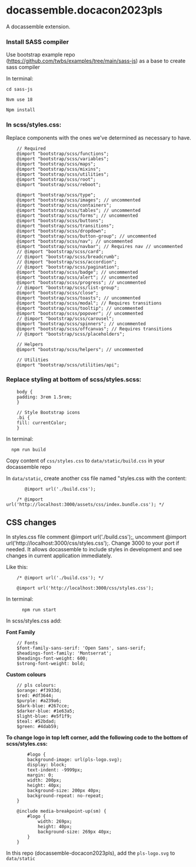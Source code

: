 # docassemble.docacon2023pls

A docassemble extension.

### Install SASS compiler 

Use bootstrap example repo (https://github.com/twbs/examples/tree/main/sass-js) as a base to create sass compiler 

In terminal: 
    
    cd sass-js

    Nvm use 18

    Npm install 
  
### In scss/styles.css:

Replace components with the ones we've determined as necessary to have.

        // Required
        @import "bootstrap/scss/functions";
        @import "bootstrap/scss/variables";
        @import "bootstrap/scss/maps";
        @import "bootstrap/scss/mixins";
        @import "bootstrap/scss/utilities";
        @import "bootstrap/scss/root";
        @import "bootstrap/scss/reboot";

        @import "bootstrap/scss/type";
        @import "bootstrap/scss/images"; // uncommented
        @import "bootstrap/scss/containers";
        @import "bootstrap/scss/tables"; // uncommented
        @import "bootstrap/scss/forms"; // uncommented
        @import "bootstrap/scss/buttons";
        @import "bootstrap/scss/transitions";
        @import "bootstrap/scss/dropdown";
        @import "bootstrap/scss/button-group"; // uncommented
        @import "bootstrap/scss/nav"; // uncommented
        @import "bootstrap/scss/navbar"; // Requires nav // uncommented
        // @import "bootstrap/scss/card";
        // @import "bootstrap/scss/breadcrumb";
        // @import "bootstrap/scss/accordion";
        // @import "bootstrap/scss/pagination";
        @import "bootstrap/scss/badge"; // uncommented
        @import "bootstrap/scss/alert"; // uncommented
        @import "bootstrap/scss/progress"; // uncommented
        // @import "bootstrap/scss/list-group";
        @import "bootstrap/scss/close";
        @import "bootstrap/scss/toasts"; // uncommented
        @import "bootstrap/scss/modal"; // Requires transitions
        @import "bootstrap/scss/tooltip"; // uncommented
        @import "bootstrap/scss/popover"; // uncommented
        // @import "bootstrap/scss/carousel";
        @import "bootstrap/scss/spinners"; // uncommented
        @import "bootstrap/scss/offcanvas"; // Requires transitions
        // @import "bootstrap/scss/placeholders";

        // Helpers
        @import "bootstrap/scss/helpers"; // uncommented

        // Utilities
        @import "bootstrap/scss/utilities/api";
      

### Replace styling at bottom of scss/styles.scss: 

        body {
        padding: 3rem 1.5rem;
        }

        // Style Bootstrap icons
        .bi {
        fill: currentColor;
        }


In terminal: 

      npm run build
      
Copy content of ``css/styles.css`` to ``data/static/build.css`` in your docassemble repo

In ``data/static``, create another css file named "styles.css with the content: 

           @import url('./build.css');

        /* @import url('http://localhost:3000/assets/css/index.bundle.css'); */
        

## CSS changes
In styles.css file comment @import url('./build.css');, uncomment @import url('http://localhost:3000/css/styles.css');. Change 3000 to your port if needed. It allows docassemble to include styles in development and see changes in current application immediately.

Like this: 


        /* @import url('./build.css'); */

        @import url('http://localhost:3000/css/styles.css'); 

In terminal: 
        
          npm run start 

In scss/styles.css add:

**Font Family**
        
        // Fonts
        $font-family-sans-serif: 'Open Sans', sans-serif;
        $headings-font-family: 'Montserrat';
        $headings-font-weight: 600;
        $strong-font-weight: bold;

**Custom colours**

        // pls colours:
        $orange: #f3933d;
        $red: #df3644;
        $purple: #a239a6;
        $dark-blue: #267cce;
        $darker-blue: #1e63a5;
        $light-blue: #e5f1f9;
        $teal: #52bdad;
        $green: #4dab59;
        
        
        
       
        
**To change logo in top left corner, add the following code to the bottom of scss/styles.css:**
        
            #logo {
            background-image: url(pls-logo.svg);
            display: block;
            text-indent: -9999px;
            margin: 0;
            width: 200px;
            height: 40px;
            background-size: 200px 40px;
            background-repeat: no-repeat;
        }

        @include media-breakpoint-up(sm) {
            #logo {
                width: 269px;
                height: 40px;
                background-size: 269px 40px;
            }
        }

In this repo (docassemble-docacon2023pls), add the ``pls-logo.svg`` to ``data/static``


